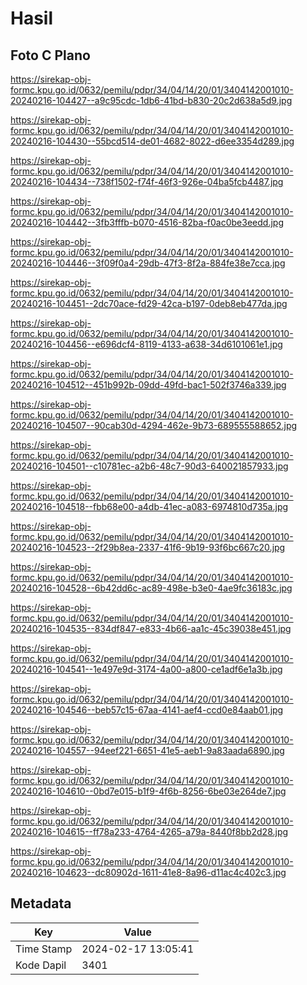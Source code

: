 # Hasil

## Foto C Plano

https://sirekap-obj-formc.kpu.go.id/0632/pemilu/pdpr/34/04/14/20/01/3404142001010-20240216-104427--a9c95cdc-1db6-41bd-b830-20c2d638a5d9.jpg

https://sirekap-obj-formc.kpu.go.id/0632/pemilu/pdpr/34/04/14/20/01/3404142001010-20240216-104430--55bcd514-de01-4682-8022-d6ee3354d289.jpg

https://sirekap-obj-formc.kpu.go.id/0632/pemilu/pdpr/34/04/14/20/01/3404142001010-20240216-104434--738f1502-f74f-46f3-926e-04ba5fcb4487.jpg

https://sirekap-obj-formc.kpu.go.id/0632/pemilu/pdpr/34/04/14/20/01/3404142001010-20240216-104442--3fb3fffb-b070-4516-82ba-f0ac0be3eedd.jpg

https://sirekap-obj-formc.kpu.go.id/0632/pemilu/pdpr/34/04/14/20/01/3404142001010-20240216-104446--3f09f0a4-29db-47f3-8f2a-884fe38e7cca.jpg

https://sirekap-obj-formc.kpu.go.id/0632/pemilu/pdpr/34/04/14/20/01/3404142001010-20240216-104451--2dc70ace-fd29-42ca-b197-0deb8eb477da.jpg

https://sirekap-obj-formc.kpu.go.id/0632/pemilu/pdpr/34/04/14/20/01/3404142001010-20240216-104456--e696dcf4-8119-4133-a638-34d6101061e1.jpg

https://sirekap-obj-formc.kpu.go.id/0632/pemilu/pdpr/34/04/14/20/01/3404142001010-20240216-104512--451b992b-09dd-49fd-bac1-502f3746a339.jpg

https://sirekap-obj-formc.kpu.go.id/0632/pemilu/pdpr/34/04/14/20/01/3404142001010-20240216-104507--90cab30d-4294-462e-9b73-689555588652.jpg

https://sirekap-obj-formc.kpu.go.id/0632/pemilu/pdpr/34/04/14/20/01/3404142001010-20240216-104501--c10781ec-a2b6-48c7-90d3-640021857933.jpg

https://sirekap-obj-formc.kpu.go.id/0632/pemilu/pdpr/34/04/14/20/01/3404142001010-20240216-104518--fbb68e00-a4db-41ec-a083-6974810d735a.jpg

https://sirekap-obj-formc.kpu.go.id/0632/pemilu/pdpr/34/04/14/20/01/3404142001010-20240216-104523--2f29b8ea-2337-41f6-9b19-93f6bc667c20.jpg

https://sirekap-obj-formc.kpu.go.id/0632/pemilu/pdpr/34/04/14/20/01/3404142001010-20240216-104528--6b42dd6c-ac89-498e-b3e0-4ae9fc36183c.jpg

https://sirekap-obj-formc.kpu.go.id/0632/pemilu/pdpr/34/04/14/20/01/3404142001010-20240216-104535--834df847-e833-4b66-aa1c-45c39038e451.jpg

https://sirekap-obj-formc.kpu.go.id/0632/pemilu/pdpr/34/04/14/20/01/3404142001010-20240216-104541--1e497e9d-3174-4a00-a800-ce1adf6e1a3b.jpg

https://sirekap-obj-formc.kpu.go.id/0632/pemilu/pdpr/34/04/14/20/01/3404142001010-20240216-104546--beb57c15-67aa-4141-aef4-ccd0e84aab01.jpg

https://sirekap-obj-formc.kpu.go.id/0632/pemilu/pdpr/34/04/14/20/01/3404142001010-20240216-104557--94eef221-6651-41e5-aeb1-9a83aada6890.jpg

https://sirekap-obj-formc.kpu.go.id/0632/pemilu/pdpr/34/04/14/20/01/3404142001010-20240216-104610--0bd7e015-b1f9-4f6b-8256-6be03e264de7.jpg

https://sirekap-obj-formc.kpu.go.id/0632/pemilu/pdpr/34/04/14/20/01/3404142001010-20240216-104615--ff78a233-4764-4265-a79a-8440f8bb2d28.jpg

https://sirekap-obj-formc.kpu.go.id/0632/pemilu/pdpr/34/04/14/20/01/3404142001010-20240216-104623--dc80902d-1611-41e8-8a96-d11ac4c402c3.jpg


## Metadata

| Key        | Value               |
| ---------- | ------------------- |
| Time Stamp | 2024-02-17 13:05:41 |
| Kode Dapil | 3401                |



